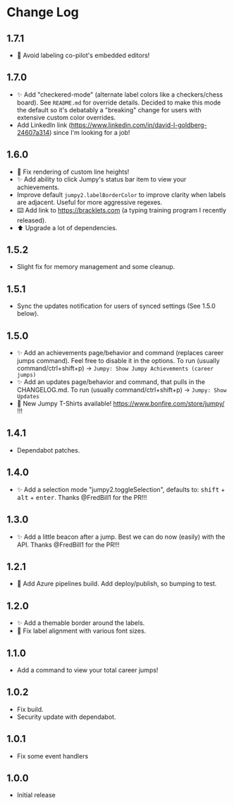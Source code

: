 # Change Log

## 1.7.1

-   🐛 Avoid labeling co-pilot's embedded editors!

## 1.7.0

-   ✨ Add "checkered-mode" (alternate label colors like a checkers/chess board). See `README.md` for override details. Decided to make this mode the default so it's debatably a "breaking" change for users with extensive custom color overrides.
-   Add LinkedIn link (https://www.linkedin.com/in/david-l-goldberg-24607a314) since I'm looking for a job!

## 1.6.0

-   🐛 Fix rendering of custom line heights!
-   ✨ Add ability to click Jumpy's status bar item to view your achievements.
-   Improve default `jumpy2.labelBorderColor` to improve clarity when labels are adjacent. Useful for more aggressive regexes.
-   ⌨️ Add link to https://bracklets.com (a typing training program I recently released).
-   ⬆️ Upgrade a lot of dependencies.

## 1.5.2

-   Slight fix for memory management and some cleanup.

## 1.5.1

-   Sync the updates notification for users of synced settings (See 1.5.0 below).

## 1.5.0

-   ✨ Add an achievements page/behavior and command (replaces career jumps command). Feel free to disable it in the options. To run (usually command/ctrl+shift+p) -> `Jumpy: Show Jumpy Achievements (career jumps)`
-   ✨ Add an updates page/behavior and command, that pulls in the CHANGELOG.md. To run (usually command/ctrl+shift+p) -> `Jumpy: Show Updates`
-   👕 New Jumpy T-Shirts available! https://www.bonfire.com/store/jumpy/ !!!

## 1.4.1

-   Dependabot patches.

## 1.4.0

-   ✨ Add a selection mode "jumpy2.toggleSelection", defaults to: <kbd>shift</kbd> + <kbd>alt</kbd> + <kbd>enter</kbd>. Thanks @FredBill1 for the PR!!!

## 1.3.0

-   ✨ Add a little beacon after a jump. Best we can do now (easily) with the API. Thanks @FredBill1 for the PR!!!

## 1.2.1

-   👷 Add Azure pipelines build. Add deploy/publish, so bumping to test.

## 1.2.0

-   ✨ Add a themable border around the labels.
-   🐛 Fix label alignment with various font sizes.

## 1.1.0

-   Add a command to view your total career jumps!

## 1.0.2

-   Fix build.
-   Security update with dependabot.

## 1.0.1

-   Fix some event handlers

## 1.0.0

-   Initial release
